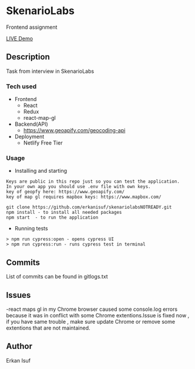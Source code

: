 # SkenarioLabs

Frontend assignment

[LIVE Demo]()

## Description

Task from interview in SkenarioLabs

### Tech used

- Frontend
  - React
  - Redux
  - react-map-gl
- Backend(API)
  - https://www.geoapify.com/geocoding-api
- Deployment
  - Netlify Free Tier

### Usage

- Installing and starting

```
Keys are public in this repo just so you can test the application.
In your own app you should use .env file with own keys.
key of geopfy here: https://www.geoapify.com/
key of map gl requires mapbox keys: https://www.mapbox.com/

git clone https://github.com/erkanisuf/skenariolabsNOTREADY.git
npm install - to install all needed packages
npm start  - to run the application
```

- Running tests

```
> npm run cypress:open - opens cypress UI
> npm run cypress:run - runs cypress test in terminal
```

## Commits

List of commits can be found in gitlogs.txt

## Issues

-react maps gl in my Chrome browser caused some console.log errors because it was in conflict with some Chrome extentions.Issue is fixed now , if you have same trouble , make sure update Chrome or remove some extentions that are not maintained.

## Author

Erkan Isuf
